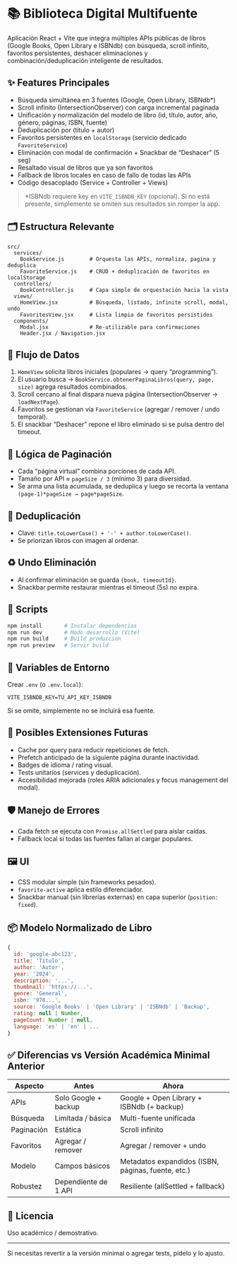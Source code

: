 # 📚 Biblioteca Digital Multifuente

Aplicación React + Vite que integra múltiples APIs públicas de libros (Google Books, Open Library e ISBNdb) con búsqueda, scroll infinito, favoritos persistentes, deshacer eliminaciones y combinación/deduplicación inteligente de resultados.

## ✨ Features Principales
- Búsqueda simultánea en 3 fuentes (Google, Open Library, ISBNdb*)
- Scroll infinito (IntersectionObserver) con carga incremental paginada
- Unificación y normalización del modelo de libro (id, título, autor, año, género, páginas, ISBN, fuente)
- Deduplicación por (título + autor)
- Favoritos persistentes en `localStorage` (servicio dedicado `FavoriteService`)
- Eliminación con modal de confirmación + Snackbar de “Deshacer” (5 seg)
- Resaltado visual de libros que ya son favoritos
- Fallback de libros locales en caso de fallo de todas las APIs
- Código desacoplado (Service + Controller + Views)

> *ISBNdb requiere key en `VITE_ISBNDB_KEY` (opcional). Si no está presente, simplemente se omiten sus resultados sin romper la app.

## 🗂️ Estructura Relevante
```
src/
  services/
    BookService.js        # Orquesta las APIs, normaliza, pagina y deduplica
    FavoriteService.js    # CRUD + deduplicación de favoritos en localStorage
  controllers/
    BookController.js     # Capa simple de orquestación hacia la vista
  views/
    HomeView.jsx          # Búsqueda, listado, infinite scroll, modal, undo
    FavoritesView.jsx     # Lista limpia de favoritos persistidos
  components/
    Modal.jsx             # Re-utilizable para confirmaciones
    Header.jsx / Navigation.jsx
```

## 🔌 Flujo de Datos
1. `HomeView` solicita libros iniciales (populares → query “programming”).
2. El usuario busca → `BookService.obtenerPaginaLibros(query, page, size)` agrega resultados combinados.
3. Scroll cercano al final dispara nueva página (IntersectionObserver → `loadNextPage`).
4. Favoritos se gestionan vía `FavoriteService` (agregar / remover / undo temporal).
5. El snackbar “Deshacer” repone el libro eliminado si se pulsa dentro del timeout.

## 🧠 Lógica de Paginación
- Cada “página virtual” combina porciones de cada API.
- Tamaño por API ≈ `pageSize / 3` (mínimo 3) para diversidad.
- Se arma una lista acumulada, se deduplica y luego se recorta la ventana `(page-1)*pageSize → page*pageSize`.

## 🧹 Deduplicación
- Clave: `title.toLowerCase() + '-' + author.toLowerCase()`.
- Se priorizan libros con imagen al ordenar.

## ♻️ Undo Eliminación
- Al confirmar eliminación se guarda `{book, timeoutId}`.
- Snackbar permite restaurar mientras el timeout (5s) no expira.

## 🚀 Scripts
```bash
npm install       # Instalar dependencias
npm run dev       # Modo desarrollo (Vite)
npm run build     # Build producción
npm run preview   # Servir build
```

## 🔐 Variables de Entorno
Crear `.env` (o `.env.local`):
```
VITE_ISBNDB_KEY=TU_API_KEY_ISBNDB
```
Si se omite, simplemente no se incluirá esa fuente.

## 🧪 Posibles Extensiones Futuras
- Cache por query para reducir repeticiones de fetch.
- Prefetch anticipado de la siguiente página durante inactividad.
- Badges de idioma / rating visual.
- Tests unitarios (services y deduplicación).
- Accesibilidad mejorada (roles ARIA adicionales y focus management del modal).

## 🛡️ Manejo de Errores
- Cada fetch se ejecuta con `Promise.allSettled` para aislar caídas.
- Fallback local si todas las fuentes fallan al cargar populares.

## 🖼️ UI
- CSS modular simple (sin frameworks pesados).
- `favorite-active` aplica estilo diferenciador.
- Snackbar manual (sin librerías externas) en capa superior (`position: fixed`).

## 📦 Modelo Normalizado de Libro
```js
{
  id: 'google-abc123',
  title: 'Título',
  author: 'Autor',
  year: '2024',
  description: '...',
  thumbnail: 'https://...',
  genre: 'General',
  isbn: '978...',
  source: 'Google Books' | 'Open Library' | 'ISBNdb' | 'Backup',
  rating: null | Number,
  pageCount: Number | null,
  language: 'es' | 'en' | ...
}
```

## ✅ Diferencias vs Versión Académica Minimal Anterior
| Aspecto | Antes | Ahora |
|---------|-------|-------|
| APIs | Solo Google + backup | Google + Open Library + ISBNdb (+ backup) |
| Búsqueda | Limitada / básica | Multi-fuente unificada |
| Paginación | Estática | Scroll infinito |
| Favoritos | Agregar / remover | Agregar / remover + undo |
| Modelo | Campos básicos | Metadatos expandidos (ISBN, páginas, fuente, etc.) |
| Robustez | Dependiente de 1 API | Resiliente (allSettled + fallback) |

## 📄 Licencia
Uso académico / demostrativo.

---
Si necesitas revertir a la versión minimal o agregar tests, pídelo y lo ajusto.
